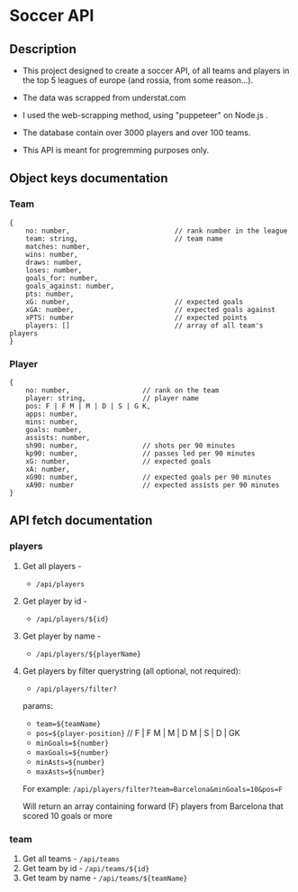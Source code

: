 # Soccer API


## Description

* This project designed to create a soccer API, of all teams and players in the top 5 leagues of europe (and rossia, from some reason...).

* The data was scrapped from understat.com

* I used the web-scrapping method, using "puppeteer" on Node.js .

* The database contain over 3000 players and over 100 teams.

* This API is meant for progremming purposes only.


## Object keys documentation

### Team
```
{
    no: number,                          // rank number in the league 
    team: string,                        // team name
    matches: number,
    wins: number,
    draws: number,
    loses: number,
    goals_for: number,
    goals_against: number,
    pts: number,
    xG: number,                          // expected goals
    xGA: number,                         // expected goals against
    xPTS: number                         // expected points
    players: []                          // array of all team's players
}
```

### Player
```
{
    no: number,                  // rank on the team
    player: string,              // player name
    pos: F | F M | M | D | S | G K,
    apps: number,
    mins: number,
    goals: number,
    assists: number,
    sh90: number,                // shots per 90 minutes
    kp90: number,                // passes led per 90 minutes
    xG: number,                  // expected goals
    xA: number,                  
    xG90: number,                // expected goals per 90 minutes
    xA90: number                 // expected assists per 90 minutes
}
```

## API fetch documentation 
### players

1. Get all players - 
    * `/api/players`
2. Get player by id - 
    * `/api/players/${id}`
3. Get player by name - 
    * `/api/players/${playerName}`
4. Get players by filter querystring (all optional, not required): 
    * `/api/players/filter?`
    
    params:
    * `team=${teamName}`
    * `pos=${player-position}`              // F | F M | M | D M | S | D | GK
    * `minGoals=${number}`
    * `maxGoals=${number}`
    * `minAsts=${number}`
    * `maxAsts=${number}`
    
    For example: `/api/players/filter?team=Barcelona&minGoals=10&pos=F`

    Will return an array containing forward (F) players from Barcelona that scored 10 goals or more


### team
1. Get all teams - `/api/teams`
2. Get team by id - `/api/teams/${id}`
3. Get team by name - `/api/teams/${teamName}`
